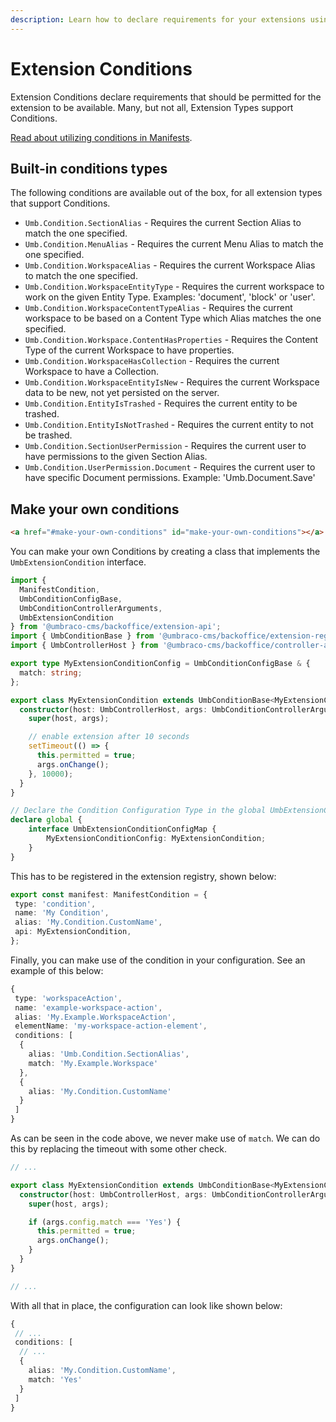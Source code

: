 ```yaml
---
description: Learn how to declare requirements for your extensions using the Extension Conditions.
---
```


# Extension Conditions

Extension Conditions declare requirements that should be permitted for the extension to be available. Many, but not all, Extension Types support Conditions.

[Read about utilizing conditions in Manifests](../extension-conditions/extension-conditions.md).

## Built-in conditions types <a href="#core-conditions-types" id="core-conditions-types"></a>

The following conditions are available out of the box, for all extension types that support Conditions.

* `Umb.Condition.SectionAlias` - Requires the current Section Alias to match the one specified.
* `Umb.Condition.MenuAlias` - Requires the current Menu Alias to match the one specified.
* `Umb.Condition.WorkspaceAlias` - Requires the current Workspace Alias to match the one specified.
* `Umb.Condition.WorkspaceEntityType` - Requires the current workspace to work on the given Entity Type. Examples: 'document', 'block' or 'user'.
* `Umb.Condition.WorkspaceContentTypeAlias` - Requires the current workspace to be based on a Content Type which Alias matches the one specified.
* `Umb.Condition.Workspace.ContentHasProperties` - Requires the Content Type of the current Workspace to have properties.
* `Umb.Condition.WorkspaceHasCollection` - Requires the current Workspace to have a Collection.
* `Umb.Condition.WorkspaceEntityIsNew` - Requires the current Workspace data to be new, not yet persisted on the server.
* `Umb.Condition.EntityIsTrashed` - Requires the current entity to be trashed.
* `Umb.Condition.EntityIsNotTrashed` - Requires the current entity to not be trashed.
* `Umb.Condition.SectionUserPermission` - Requires the current user to have permissions to the given Section Alias.
* `Umb.Condition.UserPermission.Document` - Requires the current user to have specific Document permissions. Example: 'Umb.Document.Save'

## Make your own conditions

```html
<a href="#make-your-own-conditions" id="make-your-own-conditions"></a>
```

You can make your own Conditions by creating a class that implements the `UmbExtensionCondition` interface.

```typescript
import {
  ManifestCondition,
  UmbConditionConfigBase,
  UmbConditionControllerArguments,
  UmbExtensionCondition
} from '@umbraco-cms/backoffice/extension-api';
import { UmbConditionBase } from '@umbraco-cms/backoffice/extension-registry';
import { UmbControllerHost } from '@umbraco-cms/backoffice/controller-api';

export type MyExtensionConditionConfig = UmbConditionConfigBase & {
  match: string;
};

export class MyExtensionCondition extends UmbConditionBase<MyExtensionConditionConfig> implements UmbExtensionCondition {
  constructor(host: UmbControllerHost, args: UmbConditionControllerArguments<MyExtensionConditionConfig>) {
    super(host, args);

    // enable extension after 10 seconds
    setTimeout(() => {
      this.permitted = true;
      args.onChange();
    }, 10000);
  }
}

// Declare the Condition Configuration Type in the global UmbExtensionConditionConfigMap interface:
declare global {
    interface UmbExtensionConditionConfigMap {
        MyExtensionConditionConfig: MyExtensionCondition;
    }
}
```

This has to be registered in the extension registry, shown below:

```typescript
export const manifest: ManifestCondition = {
 type: 'condition',
 name: 'My Condition',
 alias: 'My.Condition.CustomName',
 api: MyExtensionCondition,
};
```

Finally, you can make use of the condition in your configuration. See an example of this below:

```typescript
{
 type: 'workspaceAction',
 name: 'example-workspace-action',
 alias: 'My.Example.WorkspaceAction',
 elementName: 'my-workspace-action-element',
 conditions: [
  {
    alias: 'Umb.Condition.SectionAlias',
    match: 'My.Example.Workspace'
  },
  {
    alias: 'My.Condition.CustomName'
  }
 ]
}
```

As can be seen in the code above, we never make use of `match`. We can do this by replacing the timeout with some other check.

```typescript
// ...

export class MyExtensionCondition extends UmbConditionBase<MyExtensionConditionConfig> implements UmbExtensionCondition {
  constructor(host: UmbControllerHost, args: UmbConditionControllerArguments<MyExtensionConditionConfig>) {
    super(host, args);

    if (args.config.match === 'Yes') {
      this.permitted = true;
      args.onChange();
    }
  }
}

// ...
```

With all that in place, the configuration can look like shown below:

```typescript
{
 // ...
 conditions: [
  // ...
  {
    alias: 'My.Condition.CustomName',
    match: 'Yes'
  }
 ]
}
```
